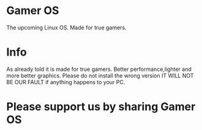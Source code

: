 # Gamer OS
 
The upcoming Linux OS. Made for true gamers.

# Info

As already told it is made for true gamers. Better performance,lighter and more better graphics.
Please do not install the wrong version IT WILL NOT BE OUR FAULT if anything happens to your PC.

# Please support us by sharing Gamer OS
